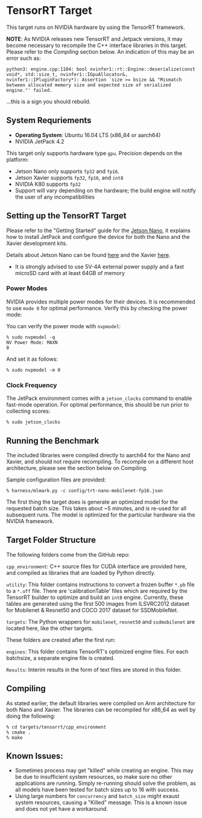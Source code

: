 # TensorRT Target

This target runs on NVIDIA hardware by using the TensorRT framework.

**NOTE**: As NVIDIA releases new TensorRT and Jetpack versions, it may become necessary to recompile the C++ interface libraries in this target. Please refer to the *Compiling* section below. An indication of this may be an error such as:

~~~
python3: engine.cpp:1104: bool nvinfer1::rt::Engine::deserialize(const void*, std::size_t, nvinfer1::IGpuAllocator&, nvinfer1::IPluginFactory*): Assertion `size >= bsize && "Mismatch between allocated memory size and expected size of serialized engine."' failed.
~~~

...this is a sign you should rebuild.

## System Requriements

* **Operating System**: Ubuntu 16.04 LTS (x86_64 or aarch64)
* NVIDIA JetPack 4.2

This target only supports hardware type `gpu`. Precision depends on the platform:

* Jetson Nano only supports `fp32` and `fp16`.
* Jetson Xavier supports `fp32`, `fp16`, and `int8`
* NVIDIA K80 supports `fp32`
* Support will vary depending on the hardware; the build engine will notify the user of any incompatibilities

## Setting up the TensorRT Target


Please refer to the "Getting Started" guide for the [Jetson Nano](https://developer.nvidia.com/embedded/learn/get-started-jetson-nano-devkit), it explains how to install JetPack and configure the device for both the Nano and the Xavier development kits.


Details about Jetson Nano can be found [here](https://www.nvidia.com/en-us/autonomous-machines/embedded-systems/jetson-nano) and the Xavier [here](https://developer.nvidia.com/embedded/jetson-agx-xavier-developer-kit).

* It is strongly advised to use 5V-4A external power supply and a fast microSD card with at least 64GB of memory

### Power Modes

NVIDIA provides multiple power modes for their devices. It is recommended to use `mode 0` for optimal performance. Verify this by checking the power mode:

You can verify the power mode with `nvpmodel`:

~~~
% sudo nvpmodel -q
NV Power Mode: MAXN
0
~~~

And set it as follows:

~~~
% sudo nvpmodel -m 0
~~~

### Clock Frequency

The JetPack environment comes with a `jetson_clocks` command to enable fast-mode operation. For optimal performance, this should be run prior to collecting scores:
~~~
% sudo jetson_clocks 
~~~ 

## Running the Benchmark

The included libraries were compiled directly to aarch64 for the Nano and Xavier, and should not require recompiling. To recompile on a different host architecture, please see the section below on Compiling.

Sample configuration files are provided:

~~~
% harness/mlmark.py -c config/trt-nano-mobilenet-fp16.json
~~~

The first thing the target does is generate an optimized model for the requested batch size. This takes about ~5 minutes, and is re-used for all subsequent runs. The model is optimized for the particular hardware via the NVIDIA framework.
 
## Target Folder Structure

The following folders come from the GitHub repo:

`cpp_environment`: C++ source files for CUDA interface are provided here, and compiled as libraries that are loaded by Python directly.

`utility`: This folder contains instructions to convert a frozen buffer `*.pb` file to a `*.uff` file. There are 'calibrationTable' files which are required by the TensorRT builder to optimize and build an `int8` engine. Currently, these tables are generated using the first 500 images from ILSVRC2012 dataset for Mobilenet & Resnet50 and COCO 2017 dataset for SSDMobileNet.

`targets`: The Python wrappers for `mobilenet`, `resnet50` and `ssdmobilenet` are located here, like the other targets.

These folders are created after the first run:

`engines`: This folder contains TensorRT's optimized engine files. For each batchsize, a separate engine file is created.

`Results`: Interim results in the form of text files are stored in this folder.

## Compiling

As stated earlier, the default libraries were compiled on Arm architecture for both Nano and Xavier. The libraries can be recompiled for x86_64 as well by doing the following:

~~~
% cd targets/tensorrt/cpp_environment
% cmake .
% make
~~~

## Known Issues:

* Sometimes process may get "killed" while creating an engine. This may be due to insufficient system resources, so make sure no other applications are running. Simply re-running should solve the problem, as all models have been tested for batch sizes up to 16 with success.
* Using large numbers for `concurrency` and `batch_size` might exaust system resources, causing a "Killed" message. This is a known issue and does not yet have a workaround.
